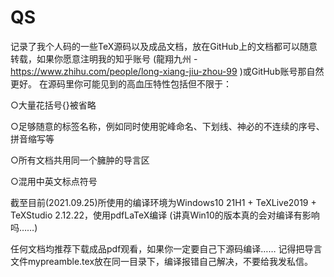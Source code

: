 # QS

记录了我个人码的一些TeX源码以及成品文档，放在GitHub上的文档都可以随意转载，如果你愿意注明我的知乎账号 (龍翔九州 - https://www.zhihu.com/people/long-xiang-jiu-zhou-99 )或GitHub账号那自然更好。 在源码里你可能见到的高血压特性包括但不限于：

○大量花括号{}被省略

○足够随意的标签名称，例如同时使用驼峰命名、下划线、神必的不连续的序号、拼音缩写等

○所有文档共用同一个臃肿的导言区

○混用中英文标点符号

截至目前(2021.09.25)所使用的编译环境为Windows10 21H1 + TeXLive2019 + TeXStudio 2.12.22，使用pdfLaTeX编译 (讲真Win10的版本真的会对编译有影响吗……)

任何文档均推荐下载成品pdf观看，如果你一定要自己下源码编译…… 记得把导言文件mypreamble.tex放在同一目录下，编译报错自己解决，不要给我发私信。
